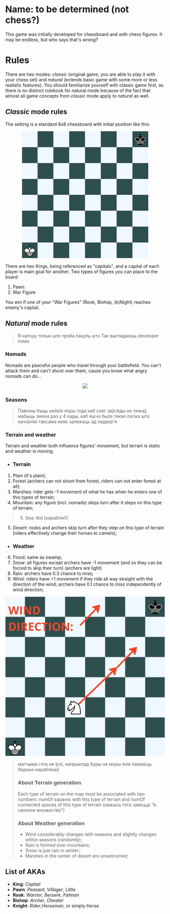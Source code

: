 # Name: to be determined (not chess?)

This game was initially developed for chessboard and with chess figures. It may be endless, but who says that's wrong?


# Rules

There are two modes: *classic* (original game, you are able to play it with your chess set) and *natural* (extends basic game with some more or less realistic features). You should familiarize yourself with classic game first, as there is no distinct rulebook for natural mode because of the fact that almost all game concepts from *classic* mode apply to *natural* as well.

## *Classic* mode rules

The setting is a standard 8x8 chessboard with initial position like this: 

<p align="center">
  <img src="https://raw.githubusercontent.com/holerton/not-chess/master/readme_images/board_initial.bmp" />
</p>

There are two Kings, being referenced as "capitals", and a capital of each player is main goal for another. 
Two types of figures you can place to the board:

 1. Pawn
 2. War Figure

You win if one of your "War Figures" (Rook, Bishop, (k)Night) reaches enemy's capital.

## *Natural* mode rules

>Я напiшу толькi што трэба пакуль што 
> Так выглядаюць developer notes

### Nomads
Nomads are peaceful people who travel through your battlefield. You can't attack them and can't shoot over them, cause you know what angry nomads can do...
<p align="center">
  <img src="https://upload.wikimedia.org/wikipedia/commons/e/ea/Mongol_Empire_map.gif" />
</p>

### Seasons

> Павiнны быць нейкiя поры года каб снег заўсёды не ляжаў, мабыць змена раз у 4 хады, каб яшчэ была такая логiка што качэўнiкi таксама неяк залежаць ад надвор'я

### Terrain and weather
Terrain and weather both influence figures' movement, but terrain is static and weather is moving.

 - ### Terrain

 1. Plain (it's plain);
 2. Forest (archers can not shoot from forest, riders can not enter forest at all);
 3. Marshes: rider gets -1 movement of what he has when he enters one of this types of terrain;
 4. Mountain: any figure (incl. nomads) skips turn after it steps on this type of terrain; 
 > 5. Sea: tbd (караблiкi!) 
 5. Desert: rooks and archers skip turn after they step on this type of terrain (riders effectively change their horses to camels);

 - ### Weather
 6. Flood: same as swamp;
 7. Snow: all figures except archers have -1 movement (and so they can be forced to skip their turn) (archers are light)
 8. Rain: archers have 0.3 chance to miss;
 9. Wind: riders have +1 movement if they ride all way straight with the direction of the wind; archers have 0.1 chance to miss independently of wind direction;
  <p align="center">
  <img src="https://raw.githubusercontent.com/holerton/not-chess/master/readme_images/board_horse_mov.bmp" />
</p>

> магчыма гэта ня ўсё, напрыклад буры на моры якiя ламаюць бедных караблiкаў
> ### About Terrain generation
> Each type of terrain on the map must be associated with two numbers: numOf squares with this type of terrain and numOf connected spaces of this type of terrain (кажысь гэта завецца "k-связное множество")
> ### About Weather generation
>  - Wind considerably changes with seasons and slightly changes within seasons (randomly);
>  - Rain is formed over mountains;
>  - Snow is just rain in winter;
>  - Marshes in the center of desert are unwelcomed;

## List of AKAs

 - **King**: *Capital*
 - **Pawn**: *Peasant*, *Villager*, *Little*
 - **Rook**: *Warrior*, *Berserk*, *Fatman*
 - **Bishop**: *Archer*, *Cheater*
 - **Knight**: *Rider*,*Horseman*, or simply *Horse*
